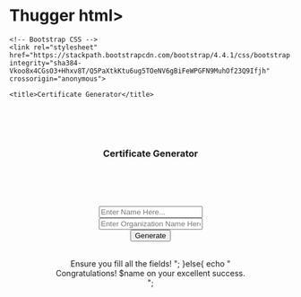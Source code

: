 # Thugger html>
<html lang="en">
  <head>
    <!-- Required meta tags -->
    <meta charset="utf-8">
    <meta name="viewport" content="width=device-width, initial-scale=1, shrink-to-fit=no">

    <!-- Bootstrap CSS -->
    <link rel="stylesheet" href="https://stackpath.bootstrapcdn.com/bootstrap/4.4.1/css/bootstrap.min.css" integrity="sha384-Vkoo8x4CGsO3+Hhxv8T/Q5PaXtkKtu6ug5TOeNV6gBiFeWPGFN9MuhOf23Q9Ifjh" crossorigin="anonymous">

    <title>Certificate Generator</title>
  </head>
  <body>
    <center>
      <br><br><br>
      <h3>Certificate Generator</h3>
      <br><br><br><br>
      <form method="post" action="">
      <div class="form-group col-sm-6">
        <input type="text" name="name" class="form-control" id="name" placeholder="Enter Name Here...">
      </div>
      <div class="form-group col-sm-6">
        <input type="text" name="occupation" class="form-control" id="organization" placeholder="Enter Organization Name Here...">
      </div>
      <button type="submit" name="generate" class="btn btn-primary">Generate</button>
    </form>
    <br>
    <?php 
      if (isset($_POST['generate'])) {
        $name = strtoupper($_POST['name']);
        $name_len = strlen($_POST['name']);
        $occupation = strtoupper($_POST['occupation']);
        if ($occupation) {
          $font_size_occupation = 10;
        }
        if ($name == "" || $occupation == "") {
          echo 
          "
          <div class='alert alert-danger col-sm-6' role='alert'>
              Ensure you fill all the fields!
          </div>
          ";
        }else{
          echo 
          "
          <div class='alert alert-success col-sm-6' role='alert'>
              Congratulations! $name on your excellent success.
          </div>
          ";
